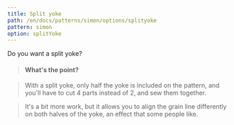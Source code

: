 ```yaml
---
title: Split yoke
path: /en/docs/patterns/simon/options/splityoke
pattern: simon
option: splitYoke
---
```


Do you want a split yoke?

> #### What's the point?

> With a split yoke, only half the yoke is included on the pattern, and you'll have to cut 4 parts instead of 2, and sew them together.

> It's a bit more work, but it allows you to align the grain line differently on both halves of the yoke, an effect that some people like.
